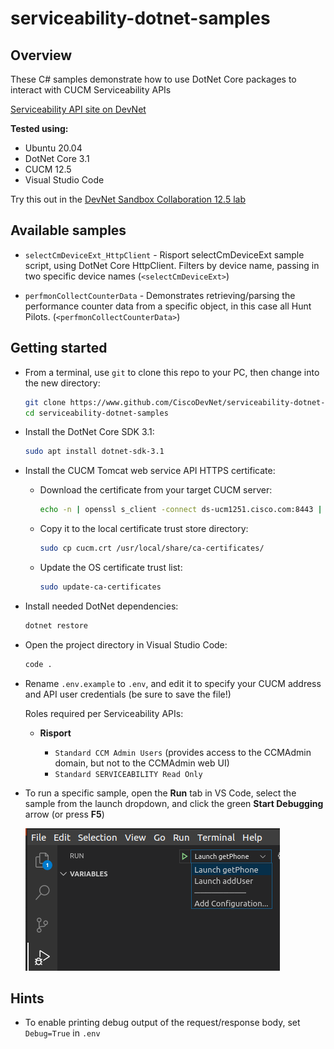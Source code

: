 # serviceability-dotnet-samples

## Overview

These C# samples demonstrate how to use DotNet Core packages to interact with CUCM Serviceability APIs

[Serviceability API site on DevNet](https://developer.cisco.com/site/sxml/)

**Tested using:**

* Ubuntu 20.04
* DotNet Core 3.1
* CUCM 12.5
* Visual Studio Code

Try this out in the [DevNet Sandbox Collaboration 12.5 lab](https://devnetsandbox.cisco.com/RM/Diagram/Index/97563de1-5ace-4c0c-a03b-0f3eaae59d75?diagramType=Topology)

## Available samples

* `selectCmDeviceExt_HttpClient` - Risport selectCmDeviceExt sample script, using DotNet Core HttpClient. Filters by device name, passing in two specific device names (`<selectCmDeviceExt>`)

* `perfmonCollectCounterData` - Demonstrates retrieving/parsing the performance counter data from a specific object, in this case all Hunt Pilots. (`<perfmonCollectCounterData>`)

## Getting started

* From a terminal, use `git` to clone this repo to your PC, then change into the new directory:

    ```bash
    git clone https://www.github.com/CiscoDevNet/serviceability-dotnet-samples
    cd serviceability-dotnet-samples
    ```

* Install the DotNet Core SDK 3.1:

    ```bash
    sudo apt install dotnet-sdk-3.1
    ```

* Install the CUCM Tomcat web service API HTTPS certificate:

    * Download the certificate from your target CUCM server:

        ```bash
        echo -n | openssl s_client -connect ds-ucm1251.cisco.com:8443 | sed -ne '/-BEGIN CERTIFICATE-/,/-END CERTIFICATE-/p' > cucm.crt
        ```

    * Copy it to the local certificate trust store directory:

        ```bash
        sudo cp cucm.crt /usr/local/share/ca-certificates/
        ```

    * Update the OS certificate trust list:

        ```bash
        sudo update-ca-certificates
        ```

* Install needed DotNet dependencies:

    ```bash
    dotnet restore
    ```

* Open the project directory in Visual Studio Code:

    ```bash
    code .
    ```

* Rename `.env.example` to `.env`, and edit it to specify your CUCM address and API user credentials (be sure to save the file!)

    Roles required per Serviceability APIs:

    * **Risport** 

        - `Standard CCM Admin Users` (provides access to the CCMAdmin domain, but not to the CCMAdmin web UI)
        - `Standard SERVICEABILITY Read Only`

* To run a specific sample, open the **Run** tab in VS Code, select the sample from the launch dropdown, and click the green **Start Debugging** arrow (or press **F5**)

    ![run](assets/images/run.png)

## Hints

* To enable printing debug output of the request/response body, set `Debug=True` in `.env`


